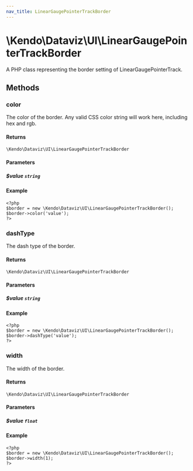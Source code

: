 ```yaml
---
nav_title: LinearGaugePointerTrackBorder
---
```


# \Kendo\Dataviz\UI\LinearGaugePointerTrackBorder

A PHP class representing the border setting of LinearGaugePointerTrack.


## Methods

### color
The color of the border. Any valid CSS color string will work here, including hex and rgb.

#### Returns
`\Kendo\Dataviz\UI\LinearGaugePointerTrackBorder`

#### Parameters

##### $value `string`



#### Example 
    <?php
    $border = new \Kendo\Dataviz\UI\LinearGaugePointerTrackBorder();
    $border->color('value');
    ?>

### dashType
The dash type of the border.

#### Returns
`\Kendo\Dataviz\UI\LinearGaugePointerTrackBorder`

#### Parameters

##### $value `string`



#### Example 
    <?php
    $border = new \Kendo\Dataviz\UI\LinearGaugePointerTrackBorder();
    $border->dashType('value');
    ?>

### width
The width of the border.

#### Returns
`\Kendo\Dataviz\UI\LinearGaugePointerTrackBorder`

#### Parameters

##### $value `float`



#### Example 
    <?php
    $border = new \Kendo\Dataviz\UI\LinearGaugePointerTrackBorder();
    $border->width(1);
    ?>

